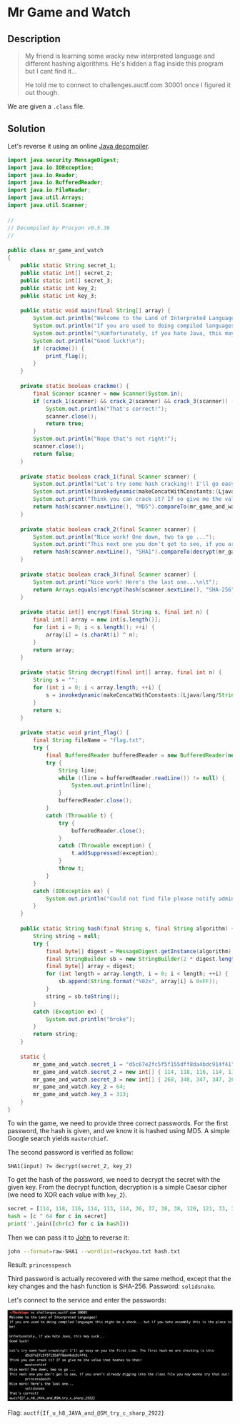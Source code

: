 # Mr Game and Watch

## Description

> My friend is learning some wacky new interpreted language and different hashing algorithms. He's hidden a flag inside this program but I cant find it...
> 
> He told me to connect to challenges.auctf.com 30001 once I figured it out though.

We are given a `.class` file.

## Solution

Let's reverse it using an online [Java decompiler](http://www.javadecompilers.com/).

```java
import java.security.MessageDigest;
import java.io.IOException;
import java.io.Reader;
import java.io.BufferedReader;
import java.io.FileReader;
import java.util.Arrays;
import java.util.Scanner;

// 
// Decompiled by Procyon v0.5.36
// 

public class mr_game_and_watch
{
    public static String secret_1;
    public static int[] secret_2;
    public static int[] secret_3;
    public static int key_2;
    public static int key_3;
    
    public static void main(final String[] array) {
        System.out.println("Welcome to the Land of Interpreted Languages!");
        System.out.println("If you are used to doing compiled languages this might be a shock... but if you hate assembly this is the place to be!");
        System.out.println("\nUnfortunately, if you hate Java, this may suck...");
        System.out.println("Good luck!\n");
        if (crackme()) {
            print_flag();
        }
    }
    
    private static boolean crackme() {
        final Scanner scanner = new Scanner(System.in);
        if (crack_1(scanner) && crack_2(scanner) && crack_3(scanner)) {
            System.out.println("That's correct!");
            scanner.close();
            return true;
        }
        System.out.println("Nope that's not right!");
        scanner.close();
        return false;
    }
    
    private static boolean crack_1(final Scanner scanner) {
        System.out.println("Let's try some hash cracking!! I'll go easy on you the first time. The first hash we are checking is this");
        System.out.println(invokedynamic(makeConcatWithConstants:(Ljava/lang/String;)Ljava/lang/String;, mr_game_and_watch.secret_1));
        System.out.print("Think you can crack it? If so give me the value that hashes to that!\n\t");
        return hash(scanner.nextLine(), "MD5").compareTo(mr_game_and_watch.secret_1) == 0;
    }
    
    private static boolean crack_2(final Scanner scanner) {
        System.out.println("Nice work! One down, two to go ...");
        System.out.print("This next one you don't get to see, if you aren't already digging into the class file you may wanna try that out!\n\t");
        return hash(scanner.nextLine(), "SHA1").compareTo(decrypt(mr_game_and_watch.secret_2, mr_game_and_watch.key_2)) == 0;
    }
    
    private static boolean crack_3(final Scanner scanner) {
        System.out.print("Nice work! Here's the last one...\n\t");
        return Arrays.equals(encrypt(hash(scanner.nextLine(), "SHA-256"), mr_game_and_watch.key_3), mr_game_and_watch.secret_3);
    }
    
    private static int[] encrypt(final String s, final int n) {
        final int[] array = new int[s.length()];
        for (int i = 0; i < s.length(); ++i) {
            array[i] = (s.charAt(i) ^ n);
        }
        return array;
    }
    
    private static String decrypt(final int[] array, final int n) {
        String s = "";
        for (int i = 0; i < array.length; ++i) {
            s = invokedynamic(makeConcatWithConstants:(Ljava/lang/String;C)Ljava/lang/String;, s, (char)(array[i] ^ n));
        }
        return s;
    }
    
    private static void print_flag() {
        final String fileName = "flag.txt";
        try {
            final BufferedReader bufferedReader = new BufferedReader(new FileReader(fileName));
            try {
                String line;
                while ((line = bufferedReader.readLine()) != null) {
                    System.out.println(line);
                }
                bufferedReader.close();
            }
            catch (Throwable t) {
                try {
                    bufferedReader.close();
                }
                catch (Throwable exception) {
                    t.addSuppressed(exception);
                }
                throw t;
            }
        }
        catch (IOException ex) {
            System.out.println("Could not find file please notify admin");
        }
    }
    
    public static String hash(final String s, final String algorithm) {
        String string = null;
        try {
            final byte[] digest = MessageDigest.getInstance(algorithm).digest(s.getBytes("UTF-8"));
            final StringBuilder sb = new StringBuilder(2 * digest.length);
            final byte[] array = digest;
            for (int length = array.length, i = 0; i < length; ++i) {
                sb.append(String.format("%02x", array[i] & 0xFF));
            }
            string = sb.toString();
        }
        catch (Exception ex) {
            System.out.println("broke");
        }
        return string;
    }
    
    static {
        mr_game_and_watch.secret_1 = "d5c67e2fc5f5f155dff8da4bdc914f41";
        mr_game_and_watch.secret_2 = new int[] { 114, 118, 116, 114, 113, 114, 36, 37, 38, 38, 120, 121, 33, 36, 37, 113, 117, 118, 118, 113, 33, 117, 121, 37, 119, 34, 118, 115, 114, 120, 119, 114, 36, 120, 117, 120, 38, 114, 35, 118 };
        mr_game_and_watch.secret_3 = new int[] { 268, 348, 347, 347, 269, 256, 348, 269, 256, 256, 344, 271, 271, 264, 266, 348, 257, 266, 267, 348, 269, 266, 266, 344, 267, 270, 267, 267, 348, 349, 349, 265, 349, 267, 256, 269, 270, 349, 268, 271, 351, 349, 347, 269, 349, 271, 257, 269, 344, 351, 265, 351, 265, 271, 346, 271, 266, 264, 351, 349, 351, 271, 266, 266 };
        mr_game_and_watch.key_2 = 64;
        mr_game_and_watch.key_3 = 313;
    }
}
```

To win the game, we need to provide three correct passwords. For the first password, the hash is given, and we know it is hashed using MD5. A simple Google search yields `masterchief`.

The second password is verified as follow:

```
SHA1(input) ?= decrypt(secret_2, key_2)
```

To get the hash of the password, we need to decrypt the secret with the given key. From the decrypt function, decryption is a simple Caesar cipher (we need to XOR each value with `key_2`).

```python
secret = [114, 118, 116, 114, 113, 114, 36, 37, 38, 38, 120, 121, 33, 36, 37, 113, 117, 118, 118, 113, 33, 117, 121, 37, 119, 34, 118, 115, 114, 120, 119, 114, 36, 120, 117, 120, 38, 114, 35, 118]
hash = [c ^ 64 for c in secret]
print(''.join([chr(c) for c in hash]))
```

Then we can pass it to [John](https://www.openwall.com/john/) to reverse it:

```bash
john --format=raw-SHA1 --wordlist=rockyou.txt hash.txt
```

Result: `princesspeach`

Third password is actually recovered with the same method, except that the key changes and the hash function is SHA-256. Password: `solidsnake`.

Let's connect to the service and enter the passwords:

![solution](../images/mrgameandwatch.jpg)

Flag: `auctf{If_u_h8_JAVA_and_@SM_try_c_sharp_2922}`